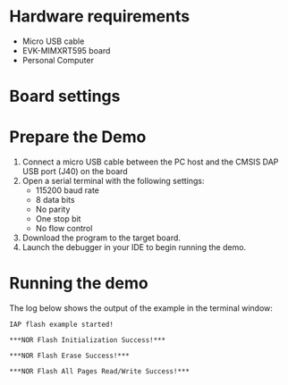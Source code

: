 Hardware requirements
=====================
- Micro USB cable
- EVK-MIMXRT595 board
- Personal Computer

Board settings
============

Prepare the Demo
===============
1.  Connect a micro USB cable between the PC host and the CMSIS DAP USB port (J40) on the board
2.  Open a serial terminal with the following settings:
    - 115200 baud rate
    - 8 data bits
    - No parity
    - One stop bit
    - No flow control
3.  Download the program to the target board.
4.  Launch the debugger in your IDE to begin running the demo.

Running the demo
================   
The log below shows the output of the example in the terminal window:
~~~~~~~~~~~~~~~~~~~~~~~~~~~~~~~~~~~
IAP flash example started!

***NOR Flash Initialization Success!***

***NOR Flash Erase Success!***

***NOR Flash All Pages Read/Write Success!***
~~~~~~~~~~~~~~~~~~~~~~~~~~~~~~~~~~~
